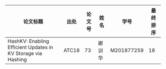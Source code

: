 | 论文标题                                                   | 出处   | 论文号 | 姓名   | 学号       | 最终排序 |
| ---------------------------------------------------------- | ------ | ------ | ------ | ---------- | -------- |
| HashKV: Enabling Efficient Updates in KV Storage via Hashing | ATC18 | 73  | 卿训华 | M201877259 | 18     |